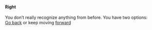 #### Right
You don’t really recognize anything from before. You have two options:  
[Go back](../begin.md) or keep moving [forward](forward1.md)
